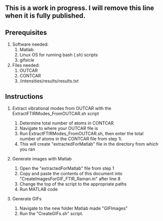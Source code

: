 ## This is a work in progress. I will remove this line when it is fully published.
## Prerequisites
1. Software needed:
    1. Matlab
    2. Linux OS for running bash (.sh) scripts
    3. gifsicle
2. Files needed:
    1. OUTCAR
    2. CONTCAR
    3. /intensities/results/results.txt
   
   
## Instructions
1. Extract vibrational modes from OUTCAR with the ExtractFTIRModes_FromOUTCAR.sh script
    1. Determine total number of atoms in CONTCAR
    2. Navigate to where your OUTCAR file is
    3. Run ExtractFTIRModes_FromOUTCAR.sh, then enter the total number of atoms in the CONTCAR file from step 1i.
    4. This will create "extractedForMatlab" file in the directory from which you ran 

2. Generate images with Matlab
    1. Open the "extractedForMatlab" file from step 1
    1. Copy and paste the contents of this document into "CreateImagesForGIF_FTIR_Raman.m" after line 8
    1. Change the top of the script to the appropriate paths
    1. Run MATLAB code

3. Generate GIFs
    1. Navigate to the new folder Matlab made "GIFImages"
    1. Run the "CreateGIFs.sh" script.

